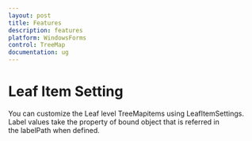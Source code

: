 ```yaml
---
layout: post
title: Features
description: features
platform: WindowsForms
control: TreeMap
documentation: ug
---
```


# Leaf Item Setting 

You can customize the Leaf level TreeMapitems using LeafItemSettings. Label values take the property of bound object that is referred in the labelPath when defined.


